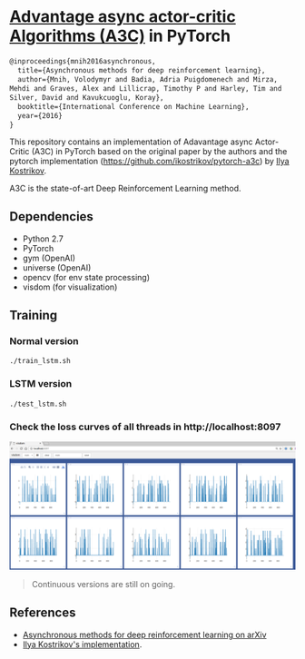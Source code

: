 # [Advantage async actor-critic Algorithms (A3C)](https://arxiv.org/abs/1602.01783) in PyTorch

```
@inproceedings{mnih2016asynchronous,
  title={Asynchronous methods for deep reinforcement learning},
  author={Mnih, Volodymyr and Badia, Adria Puigdomenech and Mirza, Mehdi and Graves, Alex and Lillicrap, Timothy P and Harley, Tim and Silver, David and Kavukcuoglu, Koray},
  booktitle={International Conference on Machine Learning},
  year={2016}
}

```

This repository contains an implementation of Adavantage async Actor-Critic (A3C) in PyTorch based on the original paper by the authors and the pytorch implementation (https://github.com/ikostrikov/pytorch-a3c) by [Ilya Kostrikov](https://github.com/ikostrikov).

A3C is the state-of-art Deep Reinforcement Learning method.


## Dependencies
* Python 2.7
* PyTorch
* gym (OpenAI)
* universe (OpenAI)
* opencv (for env state processing)
* visdom (for visualization)

## Training

### Normal version

```
./train_lstm.sh
```

### LSTM version

```
./test_lstm.sh
```

### Check the loss curves of all threads in http://localhost:8097
![loss_png](./assets/loss.png)


>Continuous versions are still on going.

## References

* [Asynchronous methods for deep reinforcement learning on arXiv](https://arxiv.org/abs/1602.01783)
* [Ilya Kostrikov's implementation](https://github.com/ikostrikov/pytorch-a3c).
